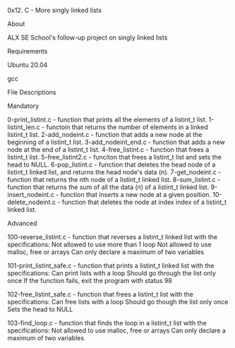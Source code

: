 0x12. C - More singly linked lists

About

ALX SE School's follow-up project on singly linked lists

Requirements

Ubuntu 20.04

gcc 

File Descriptions

Mandatory

0-print_listint.c - function that prints all the elements of a listint_t list.
1-listint_len.c - functoin that returns the number of elements in a linked listint_t list.
2-add_nodeint.c - function that adds a new node at the beginning of a listint_t list.
3-add_nodeint_end.c - function that adds a new node at the end of a listint_t list.
4-free_listint.c - function that frees a listint_t list.
5-free_listint2.c - funciton that frees a listint_t list and sets the head to NULL.
6-pop_listint.c - function that deletes the head node of a listint_t linked list, and returns the head node's data (n).
7-get_nodeint.c - function that returns the nth node of a listint_t linked list.
8-sum_listint.c - function that returns the sum of all the data (n) of a listint_t linked list.
9-insert_nodeint.c - function that inserts a new node at a given position.
10-delete_nodeint.c - function that deletes the node at index index of a listint_t linked list.

Advanced

100-reverse_listint.c - function that reverses a listint_t linked list with the specifications:
Not allowed to use more than 1 loop
Not allowed to use malloc, free or arrays
Can only declare a maximum of two variables

101-print_listint_safe.c - function that prints a listint_t linked list with the specifications:
Can print lists with a loop
Should go through the list only once
If the function fails, exit the program with status 98

102-free_listint_safe.c - function that frees a listint_t list with the specifications:
Can free lists with a loop
Should go though the list only once
Sets the head to NULL

103-find_loop.c - function that finds the loop in a listint_t list with the specifications:
Not allowed to use malloc, free or arrays
Can only declare a maximum of two variables
